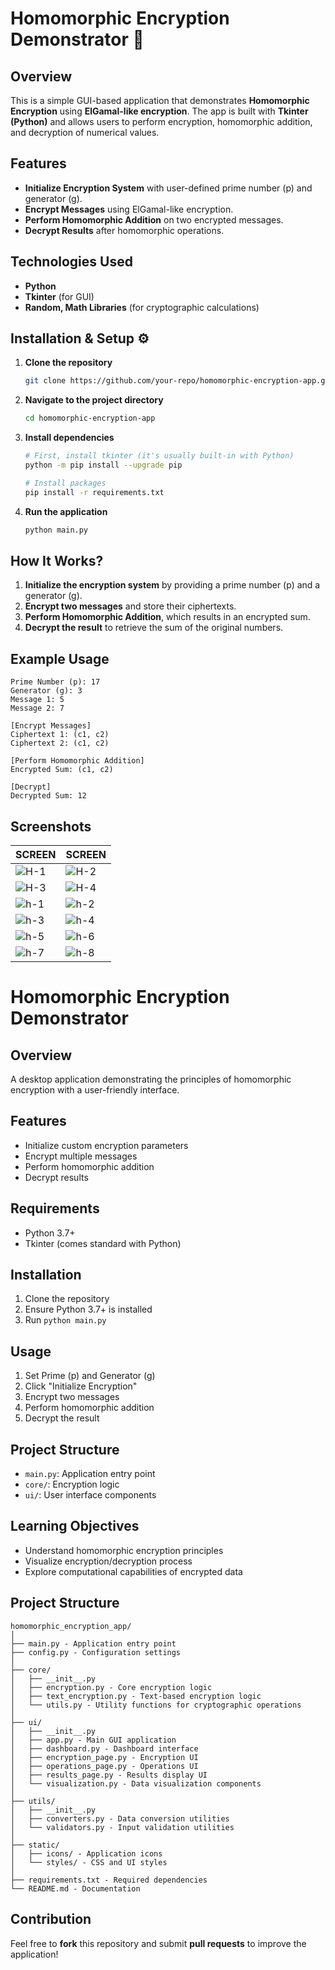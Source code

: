 # Homomorphic Encryption Demonstrator 🔐

## Overview 
This is a simple GUI-based application that demonstrates **Homomorphic Encryption** using **ElGamal-like encryption**. The app is built with **Tkinter (Python)** and allows users to perform encryption, homomorphic addition, and decryption of numerical values.

## Features 
- **Initialize Encryption System** with user-defined prime number (p) and generator (g).
- **Encrypt Messages** using ElGamal-like encryption.
- **Perform Homomorphic Addition** on two encrypted messages.
- **Decrypt Results** after homomorphic operations.

## Technologies Used 
- **Python** 
- **Tkinter** (for GUI) 
- **Random, Math Libraries** (for cryptographic calculations) 

## Installation & Setup ⚙️
1. **Clone the repository**
   ```bash
   git clone https://github.com/your-repo/homomorphic-encryption-app.git
   ```
2. **Navigate to the project directory**
   ```bash
   cd homomorphic-encryption-app
   ```
3. **Install dependencies**
   ```bash
   # First, install tkinter (it's usually built-in with Python)
   python -m pip install --upgrade pip

   # Install packages
   pip install -r requirements.txt
   ```
4. **Run the application**
   ```bash
   python main.py
   ```

## How It Works? 
1. **Initialize the encryption system** by providing a prime number (p) and a generator (g).
2. **Encrypt two messages** and store their ciphertexts.
3. **Perform Homomorphic Addition**, which results in an encrypted sum.
4. **Decrypt the result** to retrieve the sum of the original numbers.

## Example Usage 
```
Prime Number (p): 17
Generator (g): 3
Message 1: 5
Message 2: 7

[Encrypt Messages]
Ciphertext 1: (c1, c2)
Ciphertext 2: (c1, c2)

[Perform Homomorphic Addition]
Encrypted Sum: (c1, c2)

[Decrypt]
Decrypted Sum: 12
```

## Screenshots 
| SCREEN | SCREEN | 
|---------|------------|
| ![H-1](https://github.com/user-attachments/assets/19767ca5-4c59-4cce-8f6f-51246ae06c4c) | ![H-2](https://github.com/user-attachments/assets/0c06735c-ed23-41de-8af5-c15f26d79d9c) |
| ![H-3](https://github.com/user-attachments/assets/780b56f9-283a-4237-ac6f-d8491e398bbc) | ![H-4](https://github.com/user-attachments/assets/2df97573-35b6-42e4-b85b-cb8ecbc1dbb6) |
| ![h-1](https://github.com/user-attachments/assets/6233063e-4dd4-4e6d-81f6-5fca620903cd) | ![h-2](https://github.com/user-attachments/assets/9e2b1a5a-1b5d-4536-b4ce-ea13d8188205) |
| ![h-3](https://github.com/user-attachments/assets/8cd30962-f0fc-4aaf-a0d8-2bc993f375d9) | ![h-4](https://github.com/user-attachments/assets/47b65c44-c2b9-41b9-8e59-59234c3a6092) |
|![h-5](https://github.com/user-attachments/assets/6a0b0dbe-a56c-4f53-9283-84be6c963343) | ![h-6](https://github.com/user-attachments/assets/9729a1b0-0271-494a-a87e-4353cad0f008) |
| ![h-7](https://github.com/user-attachments/assets/83d1a010-2663-47d1-a023-0c8b093ff388) | ![h-8](https://github.com/user-attachments/assets/c3376b90-4e4a-4fa8-873d-6ad0feceaf9b) |

# Homomorphic Encryption Demonstrator

## Overview
A desktop application demonstrating the principles of homomorphic encryption with a user-friendly interface.

## Features
- Initialize custom encryption parameters
- Encrypt multiple messages
- Perform homomorphic addition
- Decrypt results

## Requirements
- Python 3.7+
- Tkinter (comes standard with Python)

## Installation
1. Clone the repository
2. Ensure Python 3.7+ is installed
3. Run `python main.py`

## Usage
1. Set Prime (p) and Generator (g)
2. Click "Initialize Encryption"
3. Encrypt two messages
4. Perform homomorphic addition
5. Decrypt the result

## Project Structure
- `main.py`: Application entry point
- `core/`: Encryption logic
- `ui/`: User interface components

## Learning Objectives
- Understand homomorphic encryption principles
- Visualize encryption/decryption process
- Explore computational capabilities of encrypted data

## Project Structure 
```
homomorphic_encryption_app/
│
├── main.py - Application entry point
├── config.py - Configuration settings
│
├── core/
│   ├── __init__.py
│   ├── encryption.py - Core encryption logic
│   ├── text_encryption.py - Text-based encryption logic
│   └── utils.py - Utility functions for cryptographic operations
│
├── ui/
│   ├── __init__.py
│   ├── app.py - Main GUI application
│   ├── dashboard.py - Dashboard interface
│   ├── encryption_page.py - Encryption UI
│   ├── operations_page.py - Operations UI
│   ├── results_page.py - Results display UI
│   └── visualization.py - Data visualization components
│
├── utils/
│   ├── __init__.py
│   ├── converters.py - Data conversion utilities
│   └── validators.py - Input validation utilities
│
├── static/
│   ├── icons/ - Application icons
│   └── styles/ - CSS and UI styles
│
├── requirements.txt - Required dependencies
└── README.md - Documentation
```

## Contribution 
Feel free to **fork** this repository and submit **pull requests** to improve the application! 

